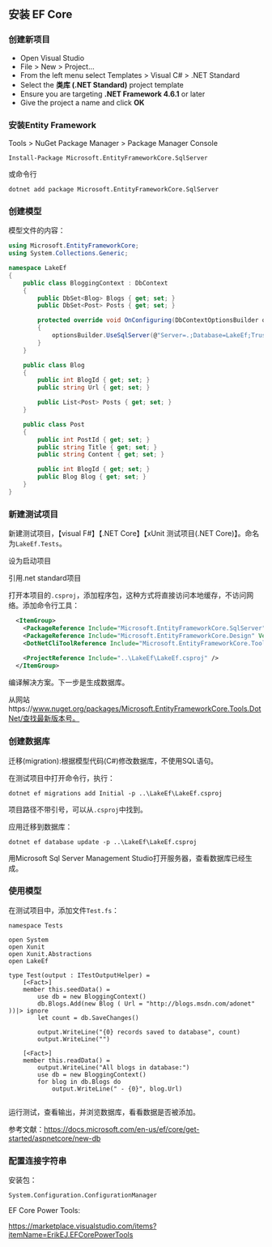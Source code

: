 ## 安装 EF Core

### 创建新项目

* Open Visual Studio
* File > New > Project...
* From the left menu select Templates > Visual C# > .NET Standard
* Select the **类库 (.NET Standard)** project template
* Ensure you are targeting **.NET Framework 4.6.1** or later
* Give the project a name and click **OK**

### 安装Entity Framework

Tools > NuGet Package Manager > Package Manager Console

```
Install-Package Microsoft.EntityFrameworkCore.SqlServer
```

或命令行

```
dotnet add package Microsoft.EntityFrameworkCore.SqlServer
```


### 创建模型

模型文件的内容：

```csharp
using Microsoft.EntityFrameworkCore;
using System.Collections.Generic;

namespace LakeEf
{
    public class BloggingContext : DbContext
    {
        public DbSet<Blog> Blogs { get; set; }
        public DbSet<Post> Posts { get; set; }

        protected override void OnConfiguring(DbContextOptionsBuilder optionsBuilder)
        {
            optionsBuilder.UseSqlServer(@"Server=.;Database=LakeEf;Trusted_Connection=True;");
        }
    }

    public class Blog
    {
        public int BlogId { get; set; }
        public string Url { get; set; }

        public List<Post> Posts { get; set; }
    }

    public class Post
    {
        public int PostId { get; set; }
        public string Title { get; set; }
        public string Content { get; set; }

        public int BlogId { get; set; }
        public Blog Blog { get; set; }
    }
}
```


### 新建测试项目

新建测试项目，【visual F#】【.NET Core】【xUnit 测试项目(.NET Core)】。命名为`LakeEf.Tests`。

设为启动项目

引用.net standard项目

打开本项目的`.csproj`，添加程序包，这种方式将直接访问本地缓存，不访问网络。添加命令行工具：

```xml
  <ItemGroup>
    <PackageReference Include="Microsoft.EntityFrameworkCore.SqlServer" Version="2.0.3" />
    <PackageReference Include="Microsoft.EntityFrameworkCore.Design" Version="2.0.3" />    
    <DotNetCliToolReference Include="Microsoft.EntityFrameworkCore.Tools.DotNet" Version="2.0.3" />
    
    <ProjectReference Include="..\LakeEf\LakeEf.csproj" />
  </ItemGroup>
```

编译解决方案。下一步是生成数据库。

从网站https://www.nuget.org/packages/Microsoft.EntityFrameworkCore.Tools.DotNet/查找最新版本号。




### 创建数据库

迁移(migration):根据模型代码(C#)修改数据库，不使用SQL语句。

在测试项目中打开命令行，执行：

```
dotnet ef migrations add Initial -p ..\LakeEf\LakeEf.csproj
```

项目路径不带引号，可以从`.csproj`中找到。

应用迁移到数据库：

```
dotnet ef database update -p ..\LakeEf\LakeEf.csproj
```

用Microsoft Sql Server Management Studio打开服务器，查看数据库已经生成。


### 使用模型

在测试项目中，添加文件`Test.fs`：

```F#
namespace Tests

open System
open Xunit
open Xunit.Abstractions
open LakeEf

type Test(output : ITestOutputHelper) =
    [<Fact>]
    member this.seedData() =
        use db = new BloggingContext()
        db.Blogs.Add(new Blog ( Url = "http://blogs.msdn.com/adonet" ))|> ignore
        let count = db.SaveChanges()

        output.WriteLine("{0} records saved to database", count)
        output.WriteLine("")

    [<Fact>]
    member this.readData() =
        output.WriteLine("All blogs in database:")
        use db = new BloggingContext()
        for blog in db.Blogs do
            output.WriteLine(" - {0}", blog.Url)


```

运行测试，查看输出，并浏览数据库，看看数据是否被添加。

参考文献：https://docs.microsoft.com/en-us/ef/core/get-started/aspnetcore/new-db

### 配置连接字符串

安装包：

```
System.Configuration.ConfigurationManager
```



EF Core Power Tools:

https://marketplace.visualstudio.com/items?itemName=ErikEJ.EFCorePowerTools